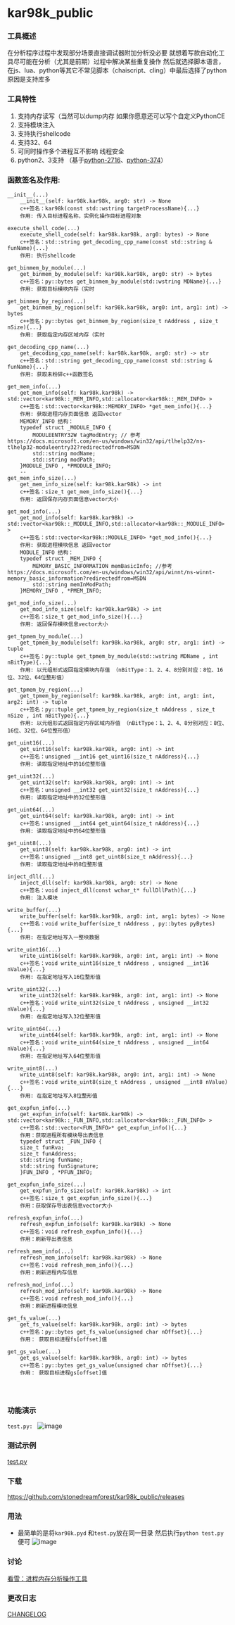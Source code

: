 # kar98k_public




### 工具概述
在分析程序过程中发现部分场景直接调试器附加分析没必要 就想着写款自动化工具尽可能在分析（尤其是前期）过程中解决某些重复操作
然后就选择脚本语言，在js、lua、python等其它不常见脚本（chaiscript、cling）中最后选择了python 原因是支持库多


### 工具特性
1. 支持内存读写（当然可以dump内存 如果你愿意还可以写个自定义PythonCE
2. 支持模块注入
3. 支持执行shellcode
4. 支持32、64
5. 可同时操作多个进程互不影响 线程安全
6. python2、3支持 （基于[python-2716](https://www.python.org/downloads/release/python-2716/)、[python-374](https://www.python.org/downloads/release/python-374/)）

### 函数签名及作用:
```
__init__(...)
    __init__(self: kar98k.kar98k, arg0: str) -> None
    c++签名：kar98k(const std::wstring targetProcessName){...}
    作用: 传入目标进程名称，实例化操作目标进程对象

execute_shell_code(...)
    execute_shell_code(self: kar98k.kar98k, arg0: bytes) -> None
    c++签名：std::string get_decoding_cpp_name(const std::string & funName){...}
    作用: 执行shellcode

get_binmem_by_module(...)
    get_binmem_by_module(self: kar98k.kar98k, arg0: str) -> bytes
    c++签名：py::bytes get_binmem_by_module(std::wstring MDName){...}
    作用: 获取目标模块内存（实时

get_binmem_by_region(...)
    get_binmem_by_region(self: kar98k.kar98k, arg0: int, arg1: int) -> bytes
    c++签名：py::bytes get_binmem_by_region(size_t nAddress , size_t nSize){...}
    作用: 获取指定内存区域内存（实时

get_decoding_cpp_name(...)
    get_decoding_cpp_name(self: kar98k.kar98k, arg0: str) -> str
    c++签名：std::string get_decoding_cpp_name(const std::string & funName){...}
    作用: 获取未粉碎c++函数签名

get_mem_info(...)
    get_mem_info(self: kar98k.kar98k) -> std::vector<kar98k::_MEM_INFO,std::allocator<kar98k::_MEM_INFO> >
    c++签名：std::vector<kar98k::MEMORY_INFO> *get_mem_info(){...}
    作用: 获取进程内存页面信息 返回vector 
    MEMORY_INFO 结构：
	typedef struct _MODULE_INFO {
		MODULEENTRY32W tagModEntry; // 参考 https://docs.microsoft.com/en-us/windows/win32/api/tlhelp32/ns-tlhelp32-moduleentry32?redirectedfrom=MSDN
		std::string modName;
		std::string modPath;
	}MODULE_INFO , *PMODULE_INFO;
    --
get_mem_info_size(...)
    get_mem_info_size(self: kar98k.kar98k) -> int
    c++签名：size_t get_mem_info_size(){...}
    作用: 返回保存内存页面信息vector大小
    
get_mod_info(...)
    get_mod_info(self: kar98k.kar98k) -> std::vector<kar98k::_MODULE_INFO,std::allocator<kar98k::_MODULE_INFO> >
    c++签名：std::vector<kar98k::MODULE_INFO> *get_mod_info(){...}
    作用: 获取进程模块信息 返回vector
    MODULE_INFO 结构：
	typedef struct _MEM_INFO {
		MEMORY_BASIC_INFORMATION memBasicInfo; //参考 https://docs.microsoft.com/en-us/windows/win32/api/winnt/ns-winnt-memory_basic_information?redirectedfrom=MSDN
		std::string memInModPath;
	}MEMORY_INFO , *PMEM_INFO;
    
get_mod_info_size(...)
    get_mod_info_size(self: kar98k.kar98k) -> int
    c++签名：size_t get_mod_info_size(){...}
    作用: 返回保存模块信息vector大小
    
get_tpmem_by_module(...)
    get_tpmem_by_module(self: kar98k.kar98k, arg0: str, arg1: int) -> tuple
    c++签名：py::tuple get_tpmem_by_module(std::wstring MDName , int nBitType){...}
    作用: 以元组形式返回指定模块内存值 （nBitType：1、2、4、8分别对应：8位、16位、32位、64位整形值）
    
get_tpmem_by_region(...)
    get_tpmem_by_region(self: kar98k.kar98k, arg0: int, arg1: int, arg2: int) -> tuple
    c++签名：py::tuple get_tpmem_by_region(size_t nAddress , size_t nSize , int nBitType){...}
    作用: 以元组形式返回指定内存区域内存值 （nBitType：1、2、4、8分别对应：8位、16位、32位、64位整形值）
    
get_uint16(...)
    get_uint16(self: kar98k.kar98k, arg0: int) -> int
    c++签名：unsigned __int16 get_uint16(size_t nAddress){...}
    作用: 读取指定地址中的16位整形值
    
get_uint32(...)
    get_uint32(self: kar98k.kar98k, arg0: int) -> int
    c++签名：unsigned __int32 get_uint32(size_t nAddress){...}
    作用: 读取指定地址中的32位整形值
    
get_uint64(...)
    get_uint64(self: kar98k.kar98k, arg0: int) -> int
    c++签名：unsigned __int64 get_uint64(size_t nAddress){...}
    作用: 读取指定地址中的64位整形值
    
get_uint8(...)
    get_uint8(self: kar98k.kar98k, arg0: int) -> int
    c++签名：unsigned __int8 get_uint8(size_t nAddress){...}
    作用: 读取指定地址中的8位整形值
    
inject_dll(...)
    inject_dll(self: kar98k.kar98k, arg0: str) -> None
    c++签名：void inject_dll(const wchar_t* fullDllPath){...}
    作用: 注入模块

write_buffer(...)
    write_buffer(self: kar98k.kar98k, arg0: int, arg1: bytes) -> None
    c++签名：void write_buffer(size_t nAddress , py::bytes pyBytes){...}
    作用: 在指定地址写入一整块数据
    
write_uint16(...)
    write_uint16(self: kar98k.kar98k, arg0: int, arg1: int) -> None
    c++签名：void write_uint16(size_t nAddress , unsigned __int16 nValue){...}
    作用: 在指定地址写入16位整形值
    
write_uint32(...)
    write_uint32(self: kar98k.kar98k, arg0: int, arg1: int) -> None
    c++签名：void write_uint32(size_t nAddress , unsigned __int32 nValue){...}
    作用: 在指定地址写入32位整形值
    
write_uint64(...)
    write_uint64(self: kar98k.kar98k, arg0: int, arg1: int) -> None
    c++签名：void write_uint64(size_t nAddress , unsigned __int64 nValue){...}
    作用: 在指定地址写入64位整形值
    
write_uint8(...)
    write_uint8(self: kar98k.kar98k, arg0: int, arg1: int) -> None
    c++签名：void write_uint8(size_t nAddress , unsigned __int8 nValue){...}
    作用: 在指定地址写入8位整形值
    
get_expfun_info(...)
    get_expfun_info(self: kar98k.kar98k) -> std::vector<kar98k::_FUN_INFO,std::allocator<kar98k::_FUN_INFO> >
	c++签名：std::vector<FUN_INFO>* get_expfun_info(){...}
	作用：获取进程所有模块导出表信息
	typedef struct _FUN_INFO {
	size_t funRva;
	size_t funAddress;
	std::string funName;
	std::string funSignature;
	}FUN_INFO , *PFUN_INFO;
	
get_expfun_info_size(...)
    get_expfun_info_size(self: kar98k.kar98k) -> int
	c++签名：size_t get_expfun_info_size(){...}
	作用：获取保存导出表信息vector大小

refresh_expfun_info(...)
    refresh_expfun_info(self: kar98k.kar98k) -> None
	c++签名：void refresh_expfun_info(){...}
	作用：刷新导出表信息
	
refresh_mem_info(...)
    refresh_mem_info(self: kar98k.kar98k) -> None
	c++签名：void refresh_mem_info(){...}
	作用：刷新进程内存信息
	
refresh_mod_info(...)
    refresh_mod_info(self: kar98k.kar98k) -> None
	c++签名：void refresh_mod_info(){...}
	作用：刷新进程模块信息

get_fs_value(...)
    get_fs_value(self: kar98k.kar98k, arg0: int) -> bytes
	c++签名：py::bytes get_fs_value(unsigned char nOffset){...}
	作用： 获取目标进程fs[offset]值
	
get_gs_value(...)
    get_gs_value(self: kar98k.kar98k, arg0: int) -> bytes
	c++签名：py::bytes get_gs_value(unsigned char nOffset){...}
	作用： 获取目标进程gs[offset]值
	
	
	
```

### 功能演示

`test.py: `
![image](https://i.vgy.me/0FrbUx.gif)









### 测试示例
[test.py](https://github.com/stonedreamforest/kar98k_public/blob/master/test.py)


### 下载

https://github.com/stonedreamforest/kar98k_public/releases

### 用法
- 最简单的是将`kar98k.pyd` 和`test.py`放在同一目录 然后执行`python test.py`便可
![image](https://user-images.githubusercontent.com/16742566/66468475-c9adbf80-eab8-11e9-8080-04e7b2d7c95d.png)

### 讨论
[看雪：进程内存分析操作工具 ](https://bbs.pediy.com/thread-254935.htm)

### 更改日志
[CHANGELOG](https://github.com/stonedreamforest/kar98k_public/blob/master/CHANGELOG.MD)


